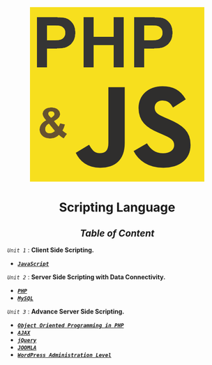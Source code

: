 <div align="center">

<img src="php_and_js.png" />

# **Scripting Language**

## _**Table of Content**_


</div>

_``Unit 1``_ : **Client Side Scripting.**

* [**_``JavaScript``_**](Unit/Unit1.md) 


_``Unit 2``_ : **Server Side Scripting with Data Connectivity.**


* [**_``PHP``_**](Unit/Unit-1.md) 
* [**_``MySQL``_**](Unit/Unit-1.md)

_``Unit 3``_ : **Advance Server Side Scripting.**

*   [**_``Object Oriented Programming in PHP``_**](Unit/Unit-1.md) 
*   [**_``AJAX``_**](Unit/Unit-1.md)
*   [**_``jQuery``_**](Unit/Unit-1.md)
*   [**_``JOOMLA``_**](Unit/Unit-1.md)
*   [**_``WordPress Administration Level``_**](Unit/Unit-1.md)
